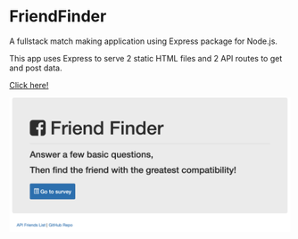 # FriendFinder

A fullstack match making application using Express package for Node.js.

This app uses Express to serve 2 static HTML files and 2 API routes to get and post data.

[Click here!](https://zefriendfinder.herokuapp.com/)

![](/images/image1.jpg)
